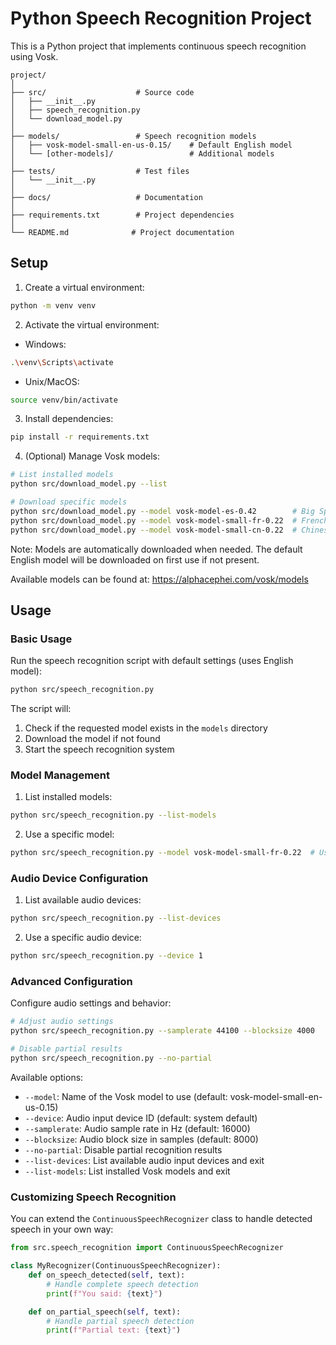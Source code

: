 # Python Speech Recognition Project

This is a Python project that implements continuous speech recognition using Vosk.

```
project/
│
├── src/                    # Source code
│   ├── __init__.py
│   ├── speech_recognition.py
│   └── download_model.py
│
├── models/                 # Speech recognition models
│   ├── vosk-model-small-en-us-0.15/    # Default English model
│   └── [other-models]/                 # Additional models
│
├── tests/                  # Test files
│   └── __init__.py
│
├── docs/                   # Documentation
│
├── requirements.txt        # Project dependencies
│
└── README.md              # Project documentation
```

## Setup

1. Create a virtual environment:

```bash
python -m venv venv
```

2. Activate the virtual environment:

- Windows:

```bash
.\venv\Scripts\activate
```

- Unix/MacOS:

```bash
source venv/bin/activate
```

3. Install dependencies:

```bash
pip install -r requirements.txt
```

4. (Optional) Manage Vosk models:

```bash
# List installed models
python src/download_model.py --list

# Download specific models
python src/download_model.py --model vosk-model-es-0.42        # Big Spanish model
python src/download_model.py --model vosk-model-small-fr-0.22  # French model
python src/download_model.py --model vosk-model-small-cn-0.22  # Chinese model
```

Note: Models are automatically downloaded when needed. The default English model will be downloaded on first use if not present.

Available models can be found at: https://alphacephei.com/vosk/models

## Usage

### Basic Usage

Run the speech recognition script with default settings (uses English model):

```bash
python src/speech_recognition.py
```

The script will:

1. Check if the requested model exists in the `models` directory
2. Download the model if not found
3. Start the speech recognition system

### Model Management

1. List installed models:

```bash
python src/speech_recognition.py --list-models
```

2. Use a specific model:

```bash
python src/speech_recognition.py --model vosk-model-small-fr-0.22  # Use French model
```

### Audio Device Configuration

1. List available audio devices:

```bash
python src/speech_recognition.py --list-devices
```

2. Use a specific audio device:

```bash
python src/speech_recognition.py --device 1
```

### Advanced Configuration

Configure audio settings and behavior:

```bash
# Adjust audio settings
python src/speech_recognition.py --samplerate 44100 --blocksize 4000

# Disable partial results
python src/speech_recognition.py --no-partial
```

Available options:

- `--model`: Name of the Vosk model to use (default: vosk-model-small-en-us-0.15)
- `--device`: Audio input device ID (default: system default)
- `--samplerate`: Audio sample rate in Hz (default: 16000)
- `--blocksize`: Audio block size in samples (default: 8000)
- `--no-partial`: Disable partial recognition results
- `--list-devices`: List available audio input devices and exit
- `--list-models`: List installed Vosk models and exit

### Customizing Speech Recognition

You can extend the `ContinuousSpeechRecognizer` class to handle detected speech in your own way:

```python
from src.speech_recognition import ContinuousSpeechRecognizer

class MyRecognizer(ContinuousSpeechRecognizer):
    def on_speech_detected(self, text):
        # Handle complete speech detection
        print(f"You said: {text}")

    def on_partial_speech(self, text):
        # Handle partial speech detection
        print(f"Partial text: {text}")
```
